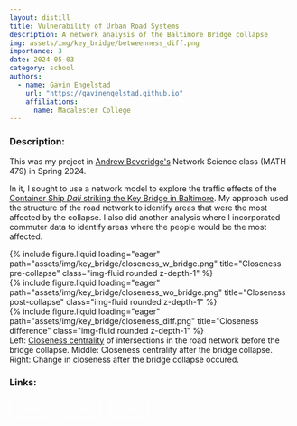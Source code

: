 ```yaml
---
layout: distill
title: Vulnerability of Urban Road Systems
description: A network analysis of the Baltimore Bridge collapse
img: assets/img/key_bridge/betweenness_diff.png
importance: 3
date: 2024-05-03
category: school
authors:
  - name: Gavin Engelstad
    url: "https://gavinengelstad.github.io"
    affiliations:
      name: Macalester College
---
```


### Description:

This was my project in [Andrew Beveridge's](https://mathbeveridge.github.io) Network Science class (MATH 479) in Spring 2024.

In it, I sought to use a network model to explore the traffic effects of the [Container Ship *Dali* striking the Key Bridge in Baltimore](https://en.wikipedia.org/wiki/Francis_Scott_Key_Bridge_collapse). My approach used the structure of the road network to identify areas that were the most affected by the collapse. I also did another analysis where I incorporated commuter data to identify areas where the people would be the most affected.

<div class="row">
    <div class="col-sm mt-3 mt-md-0">
        {% include figure.liquid loading="eager" path="assets/img/key_bridge/closeness_w_bridge.png" title="Closeness pre-collapse" class="img-fluid rounded z-depth-1" %}
    </div>
    <div class="col-sm mt-3 mt-md-0">
        {% include figure.liquid loading="eager" path="assets/img/key_bridge/closeness_wo_bridge.png" title="Closeness post-collapse" class="img-fluid rounded z-depth-1" %}
    </div>
    <div class="col-sm mt-3 mt-md-0">
        {% include figure.liquid loading="eager" path="assets/img/key_bridge/closeness_diff.png" title="Closeness difference" class="img-fluid rounded z-depth-1" %}
    </div>
</div>
<div class="caption">
    Left: <a href="https://en.wikipedia.org/wiki/Closeness_centrality">Closeness centrality</a> of intersections in the road network before the bridge collapse. Middle: Closeness centrality after the bridge collapse. Right: Change in closeness after the bridge collapse occured.
</div>


### Links:

<!-- <div class="links">
    <a href="https://gavinengelstad.github.io/assets/pdf/key_bridge/gavin_netsci.pdf" class="btn btn-sm z-depth-0" role="button" target="_blank" rel="noopener noreferrer">paper</a>
    <a href="https://gavinengelstad.github.io/assets/pdf/key_bridge/gavin_netsci_presentation.pdf" class="btn btn-sm z-depth-0" role="button" target="_blank" rel="noopener noreferrer">slides</a>
    <a href="https://github.com/GavinEngelstad/NetSciBaltimoreBridge" class="btn btn-sm z-depth-0" role="button" target="_blank" rel="noopener noreferrer">code</a>
</div> -->
<style>
.links a {
    display: inline-block;
    padding: 8px 16px;
    border: 2px solid #fff; /* White border color */
    border-radius: 8px; /* Rounded edges */
    text-decoration: none;
    color: #fff; /* White text color */
    background-color: transparent; /* Fully transparent background */
    transition: all 0.3s ease; /* Smooth transition for hover effect */
    margin-right: 10px; /* Space between buttons */
    position: relative; /* To handle the hover effect positioning */
    overflow: hidden; /* To ensure hover effect doesn't overflow */
}

.links a:hover {
    border-color: #007bff; /* Border color on hover */
    color: #007bff; /* Text color on hover */
    background-color: rgba(240, 248, 255, 0.2); /* Slightly transparent background on hover */
}
</style>

<div class="links">
    <a href="https://gavinengelstad.github.io/assets/pdf/key_bridge/gavin_netsci.pdf" class="btn btn-sm z-depth-0" role="button" target="_blank" rel="noopener noreferrer">paper</a>
    <a href="https://gavinengelstad.github.io/assets/pdf/key_bridge/gavin_netsci_presentation.pdf" class="btn btn-sm z-depth-0" role="button" target="_blank" rel="noopener noreferrer">slides</a>
    <a href="https://github.com/GavinEngelstad/NetSciBaltimoreBridge" class="btn btn-sm z-depth-0" role="button" target="_blank" rel="noopener noreferrer">code</a>
</div>



